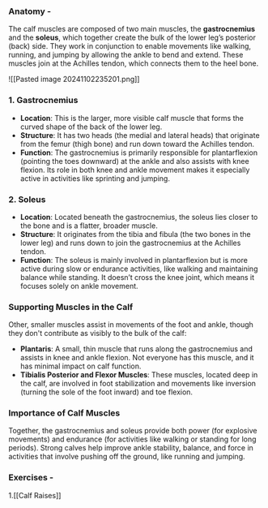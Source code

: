 
### Anatomy - 

The calf muscles are composed of two main muscles, the **gastrocnemius** and the **soleus**, which together create the bulk of the lower leg’s posterior (back) side. They work in conjunction to enable movements like walking, running, and jumping by allowing the ankle to bend and extend. These muscles join at the Achilles tendon, which connects them to the heel bone.

![[Pasted image 20241102235201.png]]
### 1. **Gastrocnemius**

- **Location**: This is the larger, more visible calf muscle that forms the curved shape of the back of the lower leg.
- **Structure**: It has two heads (the medial and lateral heads) that originate from the femur (thigh bone) and run down toward the Achilles tendon.
- **Function**: The gastrocnemius is primarily responsible for plantarflexion (pointing the toes downward) at the ankle and also assists with knee flexion. Its role in both knee and ankle movement makes it especially active in activities like sprinting and jumping.

### 2. **Soleus**

- **Location**: Located beneath the gastrocnemius, the soleus lies closer to the bone and is a flatter, broader muscle.
- **Structure**: It originates from the tibia and fibula (the two bones in the lower leg) and runs down to join the gastrocnemius at the Achilles tendon.
- **Function**: The soleus is mainly involved in plantarflexion but is more active during slow or endurance activities, like walking and maintaining balance while standing. It doesn’t cross the knee joint, which means it focuses solely on ankle movement.

### Supporting Muscles in the Calf

Other, smaller muscles assist in movements of the foot and ankle, though they don't contribute as visibly to the bulk of the calf:

- **Plantaris**: A small, thin muscle that runs along the gastrocnemius and assists in knee and ankle flexion. Not everyone has this muscle, and it has minimal impact on calf function.
- **Tibialis Posterior and Flexor Muscles**: These muscles, located deep in the calf, are involved in foot stabilization and movements like inversion (turning the sole of the foot inward) and toe flexion.

### Importance of Calf Muscles

Together, the gastrocnemius and soleus provide both power (for explosive movements) and endurance (for activities like walking or standing for long periods). Strong calves help improve ankle stability, balance, and force in activities that involve pushing off the ground, like running and jumping.



### Exercises - 

1.[[Calf Raises]]